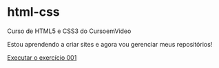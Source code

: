 # html-css
 Curso de HTML5 e CSS3 do CursoemVideo

Estou aprendendo a criar sites e agora vou gerenciar meus repositórios!

<a href= "https://gustawantstobattle.github.io/html-css/exercicios/ex001/index.html">Executar o exercício 001</a>